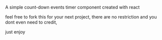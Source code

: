 A simple count-down events timer component created with react

feel free to fork this for your next project, there are no restriction and you dont even need to credit, 

just enjoy